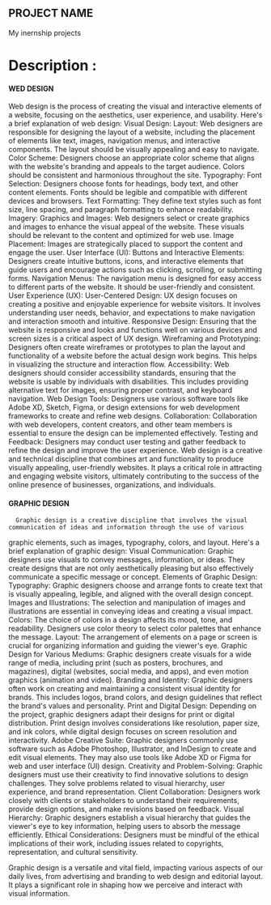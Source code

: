 ## PROJECT NAME

  My inernship projects

# Description : 

####  WED DESIGN

Web design is the process of creating the visual and interactive elements of a website, focusing on 
  the aesthetics, user experience, and usability. Here's a brief explanation of web design:
  Visual Design:
      Layout: Web designers are responsible for designing the layout of a website, including the placement 
      of elements like text, images, navigation menus, and interactive components. The layout should be visually 
      appealing and easy to navigate.
      Color Scheme: Designers choose an appropriate color scheme that aligns with the website's branding and 
      appeals to the target audience. Colors should be consistent and harmonious throughout the site.
  Typography:
      Font Selection: Designers choose fonts for headings, body text, and other content elements. Fonts should 
      be legible and compatible with different devices and browsers.
      Text Formatting: They define text styles such as font size, line spacing, and paragraph formatting to 
      enhance readability.
  Imagery:
      Graphics and Images: Web designers select or create graphics and images to enhance the visual appeal of the 
      website. These visuals should be relevant to the content and optimized for web use.
      Image Placement: Images are strategically placed to support the content and engage the user.
  User Interface (UI):
      Buttons and Interactive Elements: Designers create intuitive buttons, icons, and interactive elements that 
      guide users and encourage actions such as clicking, scrolling, or submitting forms.
      Navigation Menus: The navigation menu is designed for easy access to different parts of the website. It 
      should be user-friendly and consistent.
  User Experience (UX):
      User-Centered Design: UX design focuses on creating a positive and enjoyable experience for website visitors. 
      It involves understanding user needs, behavior, and expectations to make navigation and interaction smooth and 
      intuitive.
      Responsive Design: Ensuring that the website is responsive and looks and functions well on various devices and 
      screen sizes is a critical aspect of UX design.
  Wireframing and Prototyping:
      Designers often create wireframes or prototypes to plan the layout and functionality of a website before the 
      actual design work begins. This helps in visualizing the structure and interaction flow.
  Accessibility:
      Web designers should consider accessibility standards, ensuring that the website is usable by individuals with 
      disabilities. This includes providing alternative text for images, ensuring proper contrast, and keyboard navigation.
  Web Design Tools:
      Designers use various software tools like Adobe XD, Sketch, Figma, or design extensions for web development frameworks 
      to create and refine web designs.
  Collaboration:
      Collaboration with web developers, content creators, and other team members is essential to ensure the design can be 
      implemented effectively.
  Testing and Feedback:
      Designers may conduct user testing and gather feedback to refine the design and improve the user experience.
  Web design is a creative and technical discipline that combines art and functionality to produce visually appealing, user-friendly 
  websites. It plays a critical role in attracting and engaging website visitors, ultimately contributing to the success of the online 
  presence of businesses, organizations, and individuals.


#### GRAPHIC DESIGN

      Graphic design is a creative discipline that involves the visual communication of ideas and information through the use of various 
  graphic elements, such as images, typography, colors, and layout. Here's a brief explanation of graphic design:
  Visual Communication:
      Graphic designers use visuals to convey messages, information, or ideas. They create designs that are not only aesthetically 
      pleasing but also effectively communicate a specific message or concept.
  Elements of Graphic Design:
      Typography: Graphic designers choose and arrange fonts to create text that is visually appealing, legible, and aligned with the 
      overall design concept.
      Images and Illustrations: The selection and manipulation of images and illustrations are essential in conveying ideas and creating 
      a visual impact.
      Colors: The choice of colors in a design affects its mood, tone, and readability. Designers use color theory to select color palettes 
      that enhance the message.
      Layout: The arrangement of elements on a page or screen is crucial for organizing information and guiding the viewer's eye.
  Graphic Design for Various Mediums:
      Graphic designers create visuals for a wide range of media, including print (such as posters, brochures, and magazines), digital (websites, 
      social media, and apps), and even motion graphics (animation and video).
  Branding and Identity:
      Graphic designers often work on creating and maintaining a consistent visual identity for brands. This includes logos, brand colors, 
      and design guidelines that reflect the brand's values and personality.
  Print and Digital Design:
      Depending on the project, graphic designers adapt their designs for print or digital distribution. Print design involves considerations 
      like resolution, paper size, and ink colors, while digital design focuses on screen resolution and interactivity.
  Adobe Creative Suite:
      Graphic designers commonly use software such as Adobe Photoshop, Illustrator, and InDesign to create and edit visual elements. They may 
      also use tools like Adobe XD or Figma for web and user interface (UI) design.
  Creativity and Problem-Solving:
      Graphic designers must use their creativity to find innovative solutions to design challenges. They solve problems related to visual 
      hierarchy, user experience, and brand representation.
  Client Collaboration:
      Designers work closely with clients or stakeholders to understand their requirements, provide design options, and make revisions based 
      on feedback.
  Visual Hierarchy:
      Graphic designers establish a visual hierarchy that guides the viewer's eye to key information, helping users to absorb the message efficiently.
  Ethical Considerations:
      Designers must be mindful of the ethical implications of their work, including issues related to copyrights, representation, and cultural sensitivity.
      
  Graphic design is a versatile and vital field, impacting various aspects of our daily lives, from advertising and branding to web design and 
editorial layout. It plays a significant role in shaping how we perceive and interact with visual information.









  

